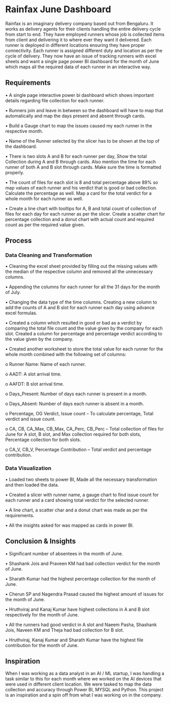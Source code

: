 
# Rainfax June Dashboard

Rainfax is an imaginary delivery company based out from Bengaluru. It works as delivery agents for their clients handling the entire delivery cycle from start to end. They have employed runners whose job is collected items from client and delivering it to where ever they want it delivered. Each runner is deployed in different locations ensuring they have proper connectivity. Each runner is assigned different duty and location as per the cycle of delivery. They now have an issue of tracking runners with excel sheets and want a single page power BI dashboard for the month of June which maps all the required data of each runner in an interactive way.

## Requirements

•	A single page interactive power bi dashboard which shows important details regarding file collection for each runner.

•	Runners join and leave in between so the dashboard will have to map that automatically and map the days present and absent through cards.

•	Build a Gauge chart to map the issues caused my each runner in the respective month.

•	Name of the Runner selected by the slicer has to be shown at the top of the dashboard.

•	There is two slots A and B for each runner per day, Show the total Collection during A and B through cards. Also mention the time for each runner of both A and B slot through cards. Make sure the time is formatted properly.

•	The count of files for each slot is 8 and total percentage above 89% so map values of each runner and his verdict that is good or bad collection. Calculate the percentage as well. Map a card for the total verdict for a whole month for each runner as well.

•	Create a line chart with tooltips for A, B and total count of collection of files for each day for each runner as per the slicer. Create a scatter chart for percentage collection and a donut chart with actual count and required count as per the required value given.

## Process

### Data Cleaning and Transformation

•	Cleaning the excel sheet provided by filling out the missing values with the median of the respective column and removed all the unnecessary columns.

•	Appending the columns for each runner for all the 31 days for the month of July.

•	Changing the data type of the time columns. Creating a new column to add the counts of A and B slot for each runner each day using advance excel formulas.

•	Created a column which resulted in good or bad as a verdict by comparing the total file count and the value given by the company for each slot. Created a column for percentage and percentage verdict according to the value given by the company.

•	Created another worksheet to store the total value for each runner for the whole month combined with the following set of columns:

o Runner Name: Name of each runner.

o	AADT: A slot arrival time.

o	AAFDT: B slot arrival time.

o	Days_Present: Number of days each runner is present in a month.

o	Days_Absent: Number of days each runner is absent in a month.

o	Percentage, OG Verdict, Issue count – To calculate percentage, Total verdict and issue count.

o	CA, CB, CA_Max, CB_Max, CA_Perc, CB_Perc – Total collection of files for June for A slot, B slot, and Max collection required for both slots, Percentage collection for both slots.

o	CA_V, CB_V, Percentage Contribution – Total verdict and percentage contribution.

### Data Visualization

•	Loaded two sheets to power BI, Made all the necessary transformation and then loaded the data.

•	Created a slicer with runner name, a gauge chart to find issue count for each runner and a card showing total verdict for the selected runner.

•	A line chart, a scatter char and a donut chart was made as per the requirements.

•	All the insights asked for was mapped as cards in power BI.

## Conclusion & Insights

•	Significant number of absentees in the month of June.

•	Shashank Jois and Praveen KM had bad collection verdict for the month of June.

•	Sharath Kumar had the highest percentage collection for the month of June.

•	Cherun SP and Nagendra Prasad caused the highest amount of issues for the month of June.

•	Hruthviraj and Kanaj Kumar have highest collections in A and B slot respectively for the month of June.

•	All the runners had good verdict in A slot and Naeem Pasha, Shashank Jois, Naveen KM and Theja had bad collection for B slot.

•	Hruthviraj, Kanaj Kumar and Sharath Kumar have the highest file contribution for the month of June.

## Inspiration

When I was working as a data analyst in an AI / ML startup, I was handling a task similar to this for each month where we worked on the AI devices that were used in different client location. We were tasked to map the data collection and accuracy through Power BI, MYSQL and Python. This project is an inspiration and a spin off from what I was working on in the company.


